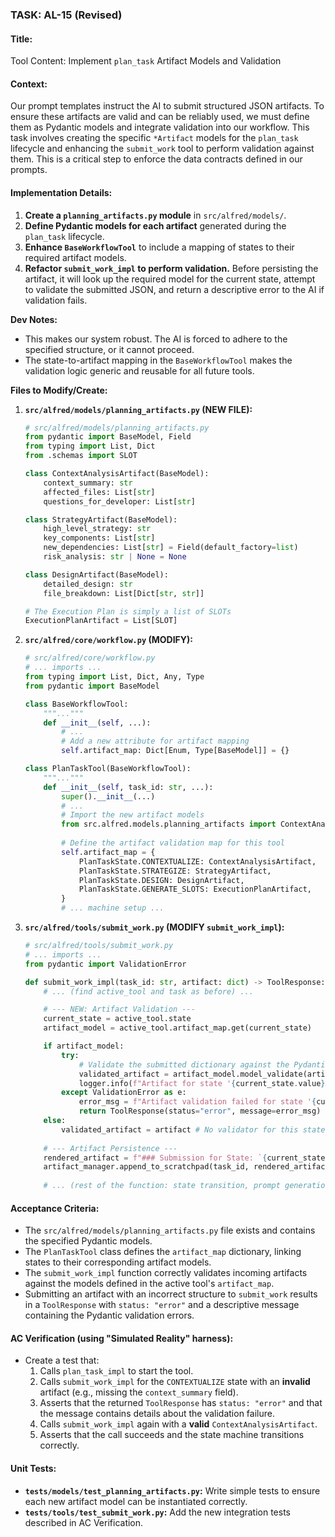 ### **TASK: AL-15 (Revised)**

#### **Title:**
Tool Content: Implement `plan_task` Artifact Models and Validation

#### **Context:**
Our prompt templates instruct the AI to submit structured JSON artifacts. To ensure these artifacts are valid and can be reliably used, we must define them as Pydantic models and integrate validation into our workflow. This task involves creating the specific `*Artifact` models for the `plan_task` lifecycle and enhancing the `submit_work` tool to perform validation against them. This is a critical step to enforce the data contracts defined in our prompts.

#### **Implementation Details:**
1.  **Create a `planning_artifacts.py` module** in `src/alfred/models/`.
2.  **Define Pydantic models for each artifact** generated during the `plan_task` lifecycle.
3.  **Enhance `BaseWorkflowTool`** to include a mapping of states to their required artifact models.
4.  **Refactor `submit_work_impl` to perform validation.** Before persisting the artifact, it will look up the required model for the current state, attempt to validate the submitted JSON, and return a descriptive error to the AI if validation fails.

**Dev Notes:**
*   This makes our system robust. The AI is forced to adhere to the specified structure, or it cannot proceed.
*   The state-to-artifact mapping in the `BaseWorkflowTool` makes the validation logic generic and reusable for all future tools.

**Files to Modify/Create:**

1.  **`src/alfred/models/planning_artifacts.py` (NEW FILE):**
    ```python
    # src/alfred/models/planning_artifacts.py
    from pydantic import BaseModel, Field
    from typing import List, Dict
    from .schemas import SLOT

    class ContextAnalysisArtifact(BaseModel):
        context_summary: str
        affected_files: List[str]
        questions_for_developer: List[str]

    class StrategyArtifact(BaseModel):
        high_level_strategy: str
        key_components: List[str]
        new_dependencies: List[str] = Field(default_factory=list)
        risk_analysis: str | None = None

    class DesignArtifact(BaseModel):
        detailed_design: str
        file_breakdown: List[Dict[str, str]]

    # The Execution Plan is simply a list of SLOTs
    ExecutionPlanArtifact = List[SLOT]
    ```

2.  **`src/alfred/core/workflow.py` (MODIFY):**
    ```python
    # src/alfred/core/workflow.py
    # ... imports ...
    from typing import List, Dict, Any, Type
    from pydantic import BaseModel
    
    class BaseWorkflowTool:
        """..."""
        def __init__(self, ...):
            # ...
            # Add a new attribute for artifact mapping
            self.artifact_map: Dict[Enum, Type[BaseModel]] = {}

    class PlanTaskTool(BaseWorkflowTool):
        """..."""
        def __init__(self, task_id: str, ...):
            super().__init__(...)
            # ...
            # Import the new artifact models
            from src.alfred.models.planning_artifacts import ContextAnalysisArtifact, StrategyArtifact, DesignArtifact, ExecutionPlanArtifact
            
            # Define the artifact validation map for this tool
            self.artifact_map = {
                PlanTaskState.CONTEXTUALIZE: ContextAnalysisArtifact,
                PlanTaskState.STRATEGIZE: StrategyArtifact,
                PlanTaskState.DESIGN: DesignArtifact,
                PlanTaskState.GENERATE_SLOTS: ExecutionPlanArtifact,
            }
            # ... machine setup ...
    ```

3.  **`src/alfred/tools/submit_work.py` (MODIFY `submit_work_impl`):**
    ```python
    # src/alfred/tools/submit_work.py
    # ... imports ...
    from pydantic import ValidationError

    def submit_work_impl(task_id: str, artifact: dict) -> ToolResponse:
        # ... (find active_tool and task as before) ...

        # --- NEW: Artifact Validation ---
        current_state = active_tool.state
        artifact_model = active_tool.artifact_map.get(current_state)

        if artifact_model:
            try:
                # Validate the submitted dictionary against the Pydantic model
                validated_artifact = artifact_model.model_validate(artifact)
                logger.info(f"Artifact for state '{current_state.value}' validated successfully against {artifact_model.__name__}.")
            except ValidationError as e:
                error_msg = f"Artifact validation failed for state '{current_state.value}'. The submitted artifact does not match the required structure.\n\nValidation Errors:\n{e}"
                return ToolResponse(status="error", message=error_msg)
        else:
            validated_artifact = artifact # No validator for this state, proceed
        
        # --- Artifact Persistence ---
        rendered_artifact = f"### Submission for State: `{current_state.value}`\n\n```json\n{json.dumps(artifact, indent=2)}\n```"
        artifact_manager.append_to_scratchpad(task_id, rendered_artifact)
        
        # ... (rest of the function: state transition, prompt generation) ...
    ```

#### **Acceptance Criteria:**
*   The `src/alfred/models/planning_artifacts.py` file exists and contains the specified Pydantic models.
*   The `PlanTaskTool` class defines the `artifact_map` dictionary, linking states to their corresponding artifact models.
*   The `submit_work_impl` function correctly validates incoming artifacts against the models defined in the active tool's `artifact_map`.
*   Submitting an artifact with an incorrect structure to `submit_work` results in a `ToolResponse` with `status: "error"` and a descriptive message containing the Pydantic validation errors.

#### **AC Verification (using "Simulated Reality" harness):**
*   Create a test that:
    1.  Calls `plan_task_impl` to start the tool.
    2.  Calls `submit_work_impl` for the `CONTEXTUALIZE` state with an **invalid** artifact (e.g., missing the `context_summary` field).
    3.  Asserts that the returned `ToolResponse` has `status: "error"` and that the message contains details about the validation failure.
    4.  Calls `submit_work_impl` again with a **valid** `ContextAnalysisArtifact`.
    5.  Asserts that the call succeeds and the state machine transitions correctly.

#### **Unit Tests:**
*   **`tests/models/test_planning_artifacts.py`:** Write simple tests to ensure each new artifact model can be instantiated correctly.
*   **`tests/tools/test_submit_work.py`:** Add the new integration tests described in AC Verification.